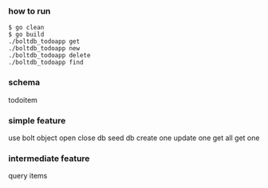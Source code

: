 
### how to run
	$ go clean
	$ go build
	./boltdb_todoapp get
	./boltdb_todoapp new
	./boltdb_todoapp delete
	./boltdb_todoapp find

### schema
todoitem

### simple feature
use bolt object
open close db
seed db
create one
update one
get all
get one

### intermediate feature
query items
